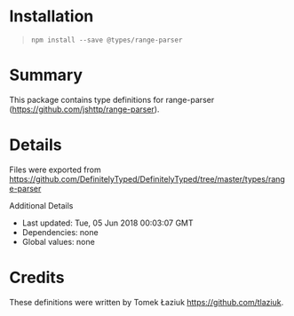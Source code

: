 # Installation
> `npm install --save @types/range-parser`

# Summary
This package contains type definitions for range-parser (https://github.com/jshttp/range-parser).

# Details
Files were exported from https://github.com/DefinitelyTyped/DefinitelyTyped/tree/master/types/range-parser

Additional Details
 * Last updated: Tue, 05 Jun 2018 00:03:07 GMT
 * Dependencies: none
 * Global values: none

# Credits
These definitions were written by Tomek Łaziuk <https://github.com/tlaziuk>.
